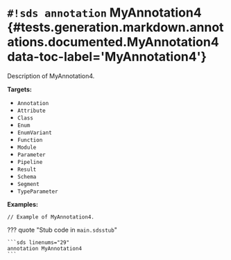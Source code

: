 # `#!sds annotation` MyAnnotation4 {#tests.generation.markdown.annotations.documented.MyAnnotation4 data-toc-label='MyAnnotation4'}

Description of MyAnnotation4.

**Targets:**

- `Annotation`
- `Attribute`
- `Class`
- `Enum`
- `EnumVariant`
- `Function`
- `Module`
- `Parameter`
- `Pipeline`
- `Result`
- `Schema`
- `Segment`
- `TypeParameter`

**Examples:**

```sds hl_lines="1"
// Example of MyAnnotation4.
```

??? quote "Stub code in `main.sdsstub`"

    ```sds linenums="29"
    annotation MyAnnotation4
    ```

